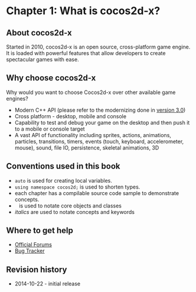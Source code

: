 # Chapter 1: What is cocos2d-x?

## About cocos2d-x
Started in 2010, cocos2d-x is an open source, cross-platform game engine. It is loaded with powerful features that allow developers to create spectacular games with ease. 


## Why choose cocos2d-x
Why would you want to choose Cocos2d-x over other available game engines?

* Modern C++ API (please refer to the modernizing done in [version 3.0](https://github.com/cocos2d/cocos2d-x/blob/cocos2d-x-3.0/docs/RELEASE_NOTES.md#c11-features))
* Cross platform - desktop, mobile and console
* Capability to test and debug your game on the desktop and then push it to a mobile or console target
* A vast API of functionality including sprites, actions, animations, particles, transitions, timers, events (touch, keyboard, accelerometer, mouse), sound, file IO, persistence, skeletal animations, 3D

## Conventions used in this book

* `auto` is used for creating local variables.
* `using namespace cocos2d;` is used to shorten types. 
* each chapter has a compilable source code sample to demonstrate concepts.
* ` ` is used to notate core objects and classes
* *italics* are used to notate concepts and keywords

## Where to get help
* [Official Forums](http://discuss.cocos2d-x.org)
* [Bug Tracker](http://cocos2d-x.org/issues/)

## Revision history
* 2014-10-22 - initial release
